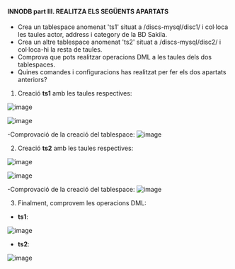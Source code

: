 #### INNODB part III. REALITZA ELS SEGÜENTS APARTATS

-	Crea un tablespace anomenat 'ts1' situat a /discs-mysql/disc1/ i col·loca les taules actor, address i category de la BD Sakila.
-	Crea un altre tablespace anomenat 'ts2' situat a /discs-mysql/disc2/ i col·loca-hi la resta de taules.
-	Comprova que pots realitzar operacions DML a les taules dels dos tablespaces.
-	Quines comandes i configuracions has realitzat per fer els dos apartats anteriors?

1. Creació **ts1** amb les taules respectives:

![image](https://user-images.githubusercontent.com/79662843/161439758-793d8c20-47d4-4ea2-8f36-e6f1f2561c22.png)

![image](https://user-images.githubusercontent.com/79662843/161439764-7b5db454-8670-4b91-bd5c-363178fc4fb8.png)

-Comprovació de la creació del tablespace:
![image](https://user-images.githubusercontent.com/79662843/161439950-3f300e45-78aa-4e98-a74a-04157003b5cc.png)


2. Creació **ts2** amb les taules respectives:

![image](https://user-images.githubusercontent.com/79662843/161440971-bc340216-cdc9-4f15-acdd-8a670afa58e2.png)

![image](https://user-images.githubusercontent.com/79662843/161440978-398bb562-e868-4c39-9921-405ecaa5b597.png)

-Comprovació de la creació del tablespace:
![image](https://user-images.githubusercontent.com/79662843/161441004-91686fca-19be-4ce0-8fe3-75a66b986f2f.png)


3. Finalment, comprovem les operacions DML:
  - **ts1**:

  ![image](https://user-images.githubusercontent.com/79662843/161441386-3616472d-0b1e-4628-8df1-8b13842f210c.png)

  - **ts2**:

  ![image](https://user-images.githubusercontent.com/79662843/161441464-2ed75042-e312-4ab6-8a76-d301dd0c0ac2.png)


